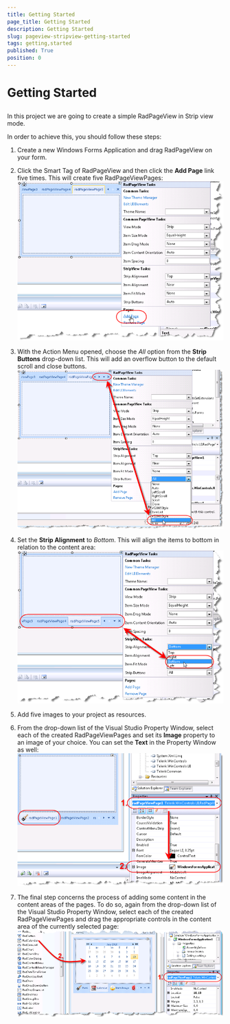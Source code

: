 ```yaml
---
title: Getting Started
page_title: Getting Started
description: Getting Started
slug: pageview-stripview-getting-started
tags: getting,started
published: True
position: 0
---
```


# Getting Started



## 

In this project we are going to create a simple RadPageView in Strip view mode.

In order to achieve this, you should follow these steps:

1. Create a new Windows Forms Application and drag RadPageView on your form.
            

1. Click the Smart Tag of RadPageView and then click the __Add Page__ link five times.
              This will create five RadPageViewPages:
            ![](images/pageview-stripview-getting-started001.png)

1. With the Action Menu opened, choose the *All* option from the __Strip Buttons__ drop-down list.
              This will add an overflow button to the default scroll and close buttons.
            ![](images/pageview-stripview-getting-started002.png)

1. Set the __Strip Alignment__ to *Bottom*. This will align the items to bottom in relation to the content area:
            ![](images/pageview-stripview-getting-started003.png)

1. Add five images to your project as resources.
            

1. From the drop-down list of the Visual Studio Property Window, select each of the created RadPageViewPages and set
              its __Image__ property to an image of your choice. You can set the __Text__ in the Property Window as well:
            ![](images/pageview-stripview-getting-started004.png)

1. The final step concerns the process of adding some content in the content areas of the pages. To do so, again from the drop-down list of the Visual
              Studio Property Window, select each of the created RadPageViewPages and drag the appropriate controls in the content area of the currently selected page:
            ![](images/pageview-stripview-getting-started005.png)
